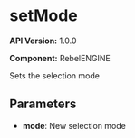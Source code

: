 # setMode

**API Version:** 1.0.0

**Component:** RebelENGINE

Sets the selection mode

## Parameters

- **mode**: New selection mode

